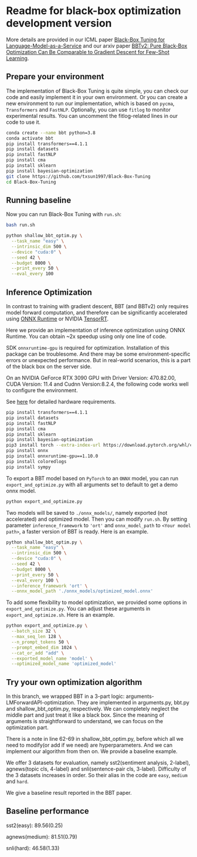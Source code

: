 # Readme for black-box optimization development version

More details are provided in our ICML paper [Black-Box Tuning for Language-Model-as-a-Service](https://arxiv.org/abs/2201.03514) and our arxiv paper [BBTv2: Pure Black-Box Optimization Can Be Comparable to Gradient Descent for Few-Shot Learning](https://arxiv.org/abs/2205.11200).

## Prepare your environment

The implementation of Black-Box Tuning is quite simple, you can check our code and easily implement it in your own environment. Or you can create a new environment to run our implementation, which is based on `pycma`, `Transformers` and `FastNLP`. Optionally, you can use `fitlog` to monitor experimental results. You can uncomment the fitlog-related lines in our code to use it.

```bash
conda create --name bbt python=3.8
conda activate bbt
pip install transformers==4.1.1
pip install datasets
pip install fastNLP
pip install cma
pip install sklearn
pip install bayesian-optimization
git clone https://github.com/txsun1997/Black-Box-Tuning
cd Black-Box-Tuning
```

## Running baseline

Now you can run Black-Box Tuning with `run.sh`:

```bash
bash run.sh
```


```bash
python shallow_bbt_optim.py \
  --task_name "easy" \
  --intrinsic_dim 500 \
  --device "cuda:0" \
  --seed 42 \
  --budget 8000 \
  --print_every 50 \
  --eval_every 100
```


## Inference Optimization

In contrast to training with gradient descent, BBT (and BBTv2) only requires model forward computation, and therefore can be significantly accelerated using [ONNX Runtime](https://onnxruntime.ai/) or NVIDIA [TensorRT](https://developer.nvidia.com/tensorrt). 

Here we provide an implementation of inference optimization using ONNX Runtime. You can obtain ~2x speedup using only one line of code.

SDK `onnxruntime-gpu` is required for optimization. Installation of this package can be troublesome. And there may be some environment-specific errors or unexpected performance. But in real-world scenarios, this is a part of the black box on the server side.

On an NVIDIA GeForce RTX 3090 GPU with Driver Version: 470.82.00, CUDA Version: 11.4 and Cudnn Version:8.2.4, the following code works well to configure the environment.

See [here](https://onnxruntime.ai/docs/execution-providers/CUDA-ExecutionProvider.html) for detailed hardware requirements.
```bash
pip install transformers==4.1.1
pip install datasets
pip install fastNLP
pip install cma
pip install sklearn
pip install bayesian-optimization
pip3 install torch --extra-index-url https://download.pytorch.org/whl/cu113
pip install onnx
pip install onnxruntime-gpu==1.10.0
pip install coloredlogs
pip install sympy
```

To export a BBT model based on `PyTorch` to an `ONNX` model, 
you can run `export_and_optimize.py` with all arguments set to default to get a demo onnx model.

```bash
python export_and_optimize.py
```
Two models will be saved to `./onnx_models/`, namely exported (not accelerated) and optimized model.
Then you can modify `run.sh`. 
By setting parameter `inference_framework` to `'ort'` and `onnx_model_path` to `<Your model path>`,
a faster version of BBT is ready. Here is an example.
```bash
python shallow_bbt_optim.py \
  --task_name "easy" \
  --intrinsic_dim 500 \
  --device "cuda:0" \
  --seed 42 \
  --budget 8000 \
  --print_every 50 \
  --eval_every 100 \
  --inference_framework 'ort' \
  --onnx_model_path './onnx_models/optimized_model.onnx'
```

To add some flexibility to model optimization, we provided some options in `export_and_optimize.py`.
You can adjust these arguments in `export_and_optimize.sh`. Here is an example.
```bash
python export_and_optimize.py \
  --batch_size 32 \
  --max_seq_len 128 \
  --n_prompt_tokens 50 \
  --prompt_embed_dim 1024 \
  --cat_or_add "add" \
  --exported_model_name 'model' \
  --optimized_model_name 'optimized_model'
```

## Try your own optimization algorithm

In this branch, we wrapped BBT in a 3-part logic: arguments-LMForwardAPI-optimization. They are implemented in arguments.py, bbt.py and shallow_bbt_optim.py, respectively.
We can completely neglect the middle part and just treat it like a black box.
Since the meaning of arguments is straightforward to understand, we can focus on the optimization part.

There is a note in line 62-69 in shallow_bbt_optim.py, before which all we need to modify(or add if we need) are hyperparameters.
And we can implement our algorithm from then on. We provide a baseline example.

We offer 3 datasets for evaluation, namely sst2(sentiment analysis, 2-label), agnews(topic cls, 4-label) and snli(sentence-pair cls, 3-label).
Difficulty of the 3 datasets increases in order. So their alias in the code are `easy`, `medium` and `hard`.

We give a baseline result reported in the BBT paper.

## Baseline performance

sst2(easy): 89.56(0.25)

agnews(medium): 81.51(0.79)

snli(hard): 46.58(1.33)
